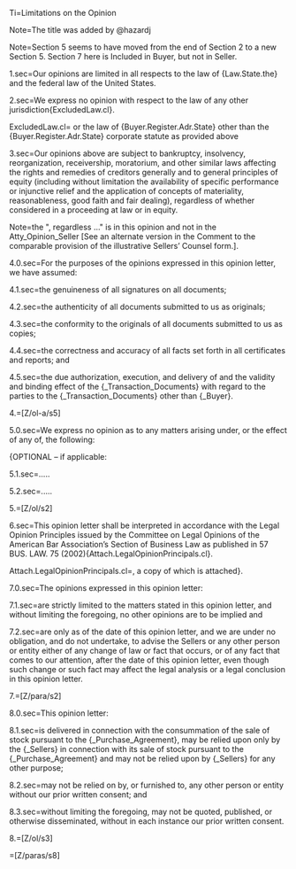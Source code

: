 Ti=Limitations on the Opinion

Note=The title was added by @hazardj

Note=Section 5 seems to have moved from the end of Section 2 to a new Section 5.  Section 7 here is Included in Buyer, but not in Seller.

1.sec=Our opinions are limited in all respects to the law of {Law.State.the} and the federal law of the United States.

2.sec=We express no opinion with respect to the law of any other jurisdiction{ExcludedLaw.cl}.

ExcludedLaw.cl=&nbsp;or the law of {Buyer.Register.Adr.State} other than the {Buyer.Register.Adr.State} corporate statute as provided above

3.sec=Our opinions above are subject to bankruptcy, insolvency, reorganization, receivership, moratorium, and other similar laws affecting the rights and remedies of creditors generally and to general principles of equity (including without limitation the availability of specific performance or injunctive relief and the application of concepts of materiality, reasonableness, good faith and fair dealing), regardless of whether considered in a proceeding at law or in equity.

Note=the ", regardless ..." is in this opinion and not in the Atty_Opinion_Seller [See an alternate version in the Comment to the comparable provision of the illustrative Sellers’ Counsel form.].

4.0.sec=For the purposes of the opinions expressed in this opinion letter, we have assumed:

4.1.sec=the genuineness of all signatures on all documents;

4.2.sec=the authenticity of all documents submitted to us as originals;

4.3.sec=the conformity to the originals of all documents submitted to us as copies;

4.4.sec=the correctness and accuracy of all facts set forth in all certificates and reports; and

4.5.sec=the due authorization, execution, and delivery of and the validity and binding effect of the {_Transaction_Documents} with regard to the parties to the {_Transaction_Documents} other than {_Buyer}.

4.=[Z/ol-a/s5]

5.0.sec=We express no opinion as to any matters arising under, or the effect of any of, the following:

 {OPTIONAL – if applicable: 

5.1.sec=.....

5.2.sec=.....

5.=[Z/ol/s2]

6.sec=This opinion letter shall be interpreted in accordance with the Legal Opinion Principles issued by the Committee on Legal Opinions of the American Bar Association’s Section of Business Law as published in 57 BUS. LAW. 75 (2002){Attach.LegalOpinionPrincipals.cl}.

Attach.LegalOpinionPrincipals.cl=, a copy of which is attached}.

7.0.sec=The opinions expressed in this opinion letter:

7.1.sec=are strictly limited to the matters stated in this opinion letter, and without limiting the foregoing, no other opinions are to be implied and

7.2.sec=are only as of the date of this opinion letter, and we are under no obligation, and do not undertake, to advise the Sellers or any other person or entity either of any change of law or fact that occurs, or of any fact that comes to our attention, after the date of this opinion letter, even though such change or such fact may affect the legal analysis or a legal conclusion in this opinion letter.

7.=[Z/para/s2]

8.0.sec=This opinion letter: 

8.1.sec=is delivered in connection with the consummation of the sale of stock pursuant to the {_Purchase_Agreement}, may be relied upon only by the {_Sellers} in connection with its sale of stock pursuant to the {_Purchase_Agreement} and may not be relied upon by {_Sellers} for any other purpose;

8.2.sec=may not be relied on by, or furnished to, any other person or entity without our prior written consent; and

8.3.sec=without limiting the foregoing, may not be quoted, published, or otherwise disseminated, without in each instance our prior written consent.

8.=[Z/ol/s3]

=[Z/paras/s8]
